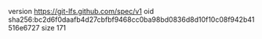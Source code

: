 version https://git-lfs.github.com/spec/v1
oid sha256:bc2d6f0daafb4d27cbfbf9468cc0ba98bd0836d8d10f10c08f942b41516e6727
size 171
